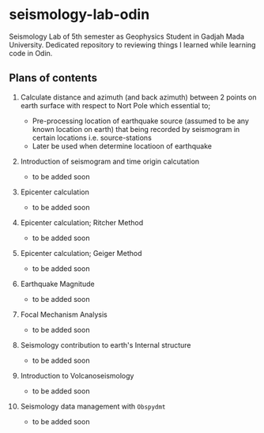 # seismology-lab-odin

Seismology Lab of 5th semester as Geophysics Student in Gadjah Mada University.
Dedicated repository to reviewing things I learned while
learning code in Odin.

## Plans of contents

1. Calculate distance and azimuth (and back azimuth) between 2 points on earth surface with respect to Nort Pole which essential to;
    - Pre-processing location of earthquake source (assumed to be any known location on earth) that being recorded by seismogram in certain locations i.e. source-stations
    - Later be used when determine locatioon of earthquake

2. Introduction of seismogram and time origin calcutation
    - to be added soon

3. Epicenter calculation
    - to be added soon

4. Epicenter calculation; Ritcher Method
    - to be added soon

5. Epicenter calculation; Geiger Method
    - to be added soon

6. Earthquake Magnitude
    - to be added soon

7. Focal Mechanism Analysis
    - to be added soon

8. Seismology contribution to earth's Internal structure
    - to be added soon

9. Introduction to Volcanoseismology
    - to be added soon

10. Seismology data management with `Obspydmt`
    - to be added soon
